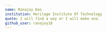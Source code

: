 ```yaml
---
name: Ranajoy Das
institution: Heritage Institute Of Technology
quote: I will find a way or I will make one.
github_user: ranajoy18
---
```

